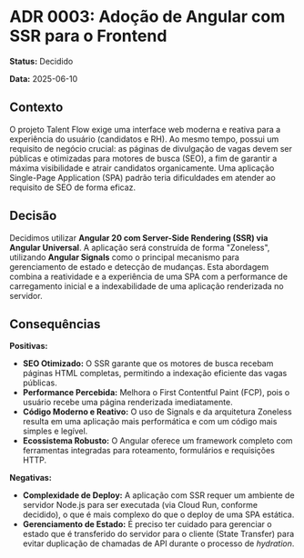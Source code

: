 # ADR 0003: Adoção de Angular com SSR para o Frontend

**Status:** Decidido

**Data:** 2025-06-10

## Contexto

O projeto Talent Flow exige uma interface web moderna e reativa para a experiência do usuário (candidatos e RH). Ao mesmo tempo, possui um requisito de negócio crucial: as páginas de divulgação de vagas devem ser públicas e otimizadas para motores de busca (SEO), a fim de garantir a máxima visibilidade e atrair candidatos organicamente. Uma aplicação Single-Page Application (SPA) padrão teria dificuldades em atender ao requisito de SEO de forma eficaz.

## Decisão

Decidimos utilizar **Angular 20 com Server-Side Rendering (SSR) via Angular Universal**. A aplicação será construída de forma "Zoneless", utilizando **Angular Signals** como o principal mecanismo para gerenciamento de estado e detecção de mudanças. Esta abordagem combina a reatividade e a experiência de uma SPA com a performance de carregamento inicial e a indexabilidade de uma aplicação renderizada no servidor.

## Consequências

**Positivas:**
* **SEO Otimizado:** O SSR garante que os motores de busca recebam páginas HTML completas, permitindo a indexação eficiente das vagas públicas.
* **Performance Percebida:** Melhora o First Contentful Paint (FCP), pois o usuário recebe uma página renderizada imediatamente.
* **Código Moderno e Reativo:** O uso de Signals e da arquitetura Zoneless resulta em uma aplicação mais performática e com um código mais simples e legível.
* **Ecossistema Robusto:** O Angular oferece um framework completo com ferramentas integradas para roteamento, formulários e requisições HTTP.

**Negativas:**
* **Complexidade de Deploy:** A aplicação com SSR requer um ambiente de servidor Node.js para ser executada (via Cloud Run, conforme decidido), o que é mais complexo do que o deploy de uma SPA estática.
* **Gerenciamento de Estado:** É preciso ter cuidado para gerenciar o estado que é transferido do servidor para o cliente (State Transfer) para evitar duplicação de chamadas de API durante o processo de *hydration*.